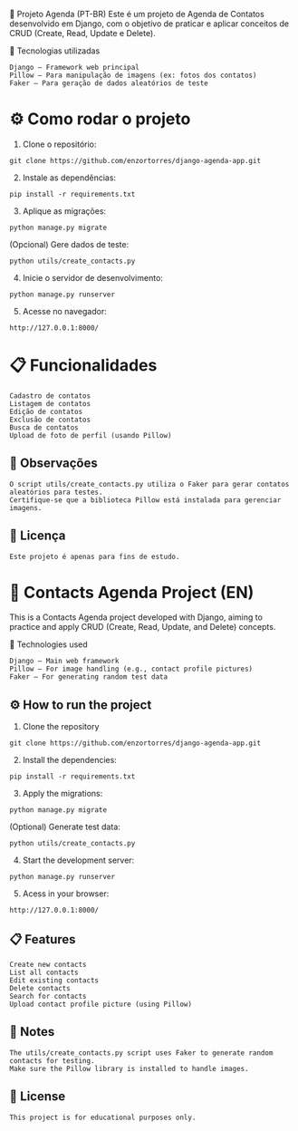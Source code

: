 📒 Projeto Agenda (PT-BR)
Este é um projeto de Agenda de Contatos desenvolvido em Django, com o objetivo de praticar e aplicar conceitos de CRUD (Create, Read, Update e Delete).

🚀 Tecnologias utilizadas
```
Django — Framework web principal
Pillow — Para manipulação de imagens (ex: fotos dos contatos)
Faker — Para geração de dados aleatórios de teste
```

<h1>
    ⚙️ Como rodar o projeto
</h1>

1. Clone o repositório:
```
git clone https://github.com/enzortorres/django-agenda-app.git
```

2. Instale as dependências:
```
pip install -r requirements.txt
```


3. Aplique as migrações:
```
python manage.py migrate
```

(Opcional) Gere dados de teste:

```
python utils/create_contacts.py
```

4. Inicie o servidor de desenvolvimento:
```
python manage.py runserver
```

5. Acesse no navegador:

```
http://127.0.0.1:8000/
```

<h1>
    📋 Funcionalidades
</h1>

```
Cadastro de contatos
Listagem de contatos
Edição de contatos
Exclusão de contatos
Busca de contatos
Upload de foto de perfil (usando Pillow)
```

<h2>
    📎 Observações
</h2>

```
O script utils/create_contacts.py utiliza o Faker para gerar contatos aleatórios para testes.
Certifique-se que a biblioteca Pillow está instalada para gerenciar imagens.
```


<h2>
    📄 Licença
</h2>

```
Este projeto é apenas para fins de estudo.
```



<h1>
    📒 Contacts Agenda Project (EN)
</h1>
This is a Contacts Agenda project developed with Django, aiming to practice and apply CRUD (Create, Read, Update, and Delete) concepts.

🚀 Technologies used
```
Django — Main web framework
Pillow — For image handling (e.g., contact profile pictures)
Faker — For generating random test data
```

<h2>
    ⚙️ How to run the project
</h2>

1. Clone the repository
```
git clone https://github.com/enzortorres/django-agenda-app.git
```

2. Install the dependencies:
```
pip install -r requirements.txt
```


3. Apply the migrations:
```
python manage.py migrate
```

(Optional) Generate test data:

```
python utils/create_contacts.py
```

4. Start the development server:
```
python manage.py runserver
```

5. Acess in your browser:

```
http://127.0.0.1:8000/
```

<h2>
    📋 Features
</h2>

```
Create new contacts
List all contacts
Edit existing contacts
Delete contacts 
Search for contacts 
Upload contact profile picture (using Pillow)
```

<h2>
    📎 Notes
</h2>

```
The utils/create_contacts.py script uses Faker to generate random contacts for testing.
Make sure the Pillow library is installed to handle images.
```


<h2>
    📄 License
</h2>

```
This project is for educational purposes only.
```